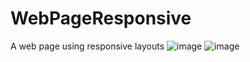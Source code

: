 # WebPageResponsive
A web page using responsive layouts
![image](https://user-images.githubusercontent.com/73982270/199564808-fe8b9e74-bb9c-4433-80c0-388fa91b2b27.png)
![image](https://user-images.githubusercontent.com/73982270/199564871-7788ea43-62da-4fb6-8440-045948c1ee35.png)
